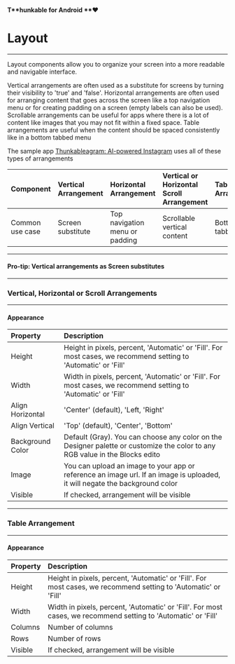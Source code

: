 #### T**hunkable for Android **❤

# Layout

---

Layout components allow you to organize your screen into a more readable and navigable interface.

Vertical arrangements are often used as a substitute for screens by turning their visibility to 'true' and 'false'.  Horizontal arrangements are often used for arranging content that goes across the screen like a top navigation menu or for creating padding on a screen \(empty labels can also be used\).  Scrollable arrangements can be useful for apps where there is a lot of content like images that you may not fit within a fixed space. Table arrangements are useful when the content should be spaced consistently like in a bottom tabbed menu

The sample app [Thunkableagram: AI-powered Instagram](#) uses all of these types of arrangements

| Component | Vertical Arrangement | Horizontal Arrangement | Vertical or Horizontal Scroll Arrangement | Table Arrangement |
| :--- | :--- | :--- | :--- | :--- |
| Common use case | Screen substitute | Top navigation menu or padding | Scrollable vertical content | Bottom tabbed menu |

---

#### Pro-tip: Vertical arrangements as Screen substitutes

---

### **Vertical, Horizontal or Scroll Arrangements**

---

#### Appearance

| Property | Description |
| :--- | :--- |
| Height | Height in pixels, percent, 'Automatic' or 'Fill'. For most cases, we recommend setting to 'Automatic' or 'Fill' |
| Width | Width in pixels, percent, 'Automatic' or 'Fill'. For most cases, we recommend setting to 'Automatic' or 'Fill' |
| Align Horizontal | 'Center' \(default\), 'Left, 'Right' |
| Align Vertical | 'Top' \(default\), 'Center', 'Bottom' |
| Background Color | Default \(Gray\). You can choose any color on the Designer palette or customize the color to any RGB value in the Blocks edito |
| Image | You can upload an image to your app or reference an image url. If an image is uploaded, it will negate the background color |
| Visible | If checked, arrangement will be visible |

---

### Table Arrangement

---

#### Appearance

| Property | Description |
| :--- | :--- |
| Height | Height in pixels, percent, 'Automatic' or 'Fill'. For most cases, we recommend setting to 'Automatic' or 'Fill' |
| Width | Width in pixels, percent, 'Automatic' or 'Fill'. For most cases, we recommend setting to 'Automatic' or 'Fill' |
| Columns | Number of columns |
| Rows | Number of rows |
| Visible | If checked, arrangement will be visible |

### 

### 

### 



